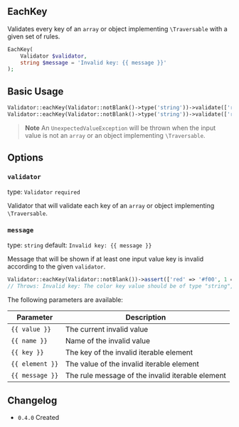 ## EachKey

Validates every key of an `array` or object implementing `\Traversable` with a given set of rules.

```php
EachKey(
    Validator $validator,
    string $message = 'Invalid key: {{ message }}'
);
```

## Basic Usage

```php
Validator::eachKey(Validator::notBlank()->type('string'))->validate(['red' => '#f00', 'green' => '#0f0']); // true
Validator::eachKey(Validator::notBlank()->type('string'))->validate(['red' => '#f00', 1 => '#0f0']); // false
```

> **Note**
> An `UnexpectedValueException` will be thrown when the input value is not an `array` or an object implementing `\Traversable`.

## Options

### `validator`

type: `Validator` `required`

Validator that will validate each key of an `array` or object implementing `\Traversable`.

### `message`

type: `string` default: `Invalid key: {{ message }}`

Message that will be shown if at least one input value key is invalid according to the given `validator`.

```php
Validator::eachKey(Validator::notBlank())->assert(['red' => '#f00', 1 => '#0f0'], 'color'); 
// Throws: Invalid key: The color key value should be of type "string", 1 given.
```

The following parameters are available:

| Parameter       | Description                                      |
|-----------------|--------------------------------------------------|
| `{{ value }}`   | The current invalid value                        |
| `{{ name }}`    | Name of the invalid value                        |
| `{{ key }}`     | The key of the invalid iterable element          |
| `{{ element }}` | The value of the invalid iterable element        |
| `{{ message }}` | The rule message of the invalid iterable element |

## Changelog

- `0.4.0` Created